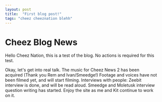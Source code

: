 ```yaml
---
layout: post
title:  "First blog post!"
tags: "cheez cheeznation blehh"
---
```


# Cheez Blog News

Hello Cheez Nation, this is a test of the blog. No actions is required for this test.

Okay, let's get into real talk.
The music for Cheez News 2 has been acquired (Thank you Rem and Ivan/Smeedge!)
Footage and voices have not been filmed yet, and will start filming.
Interviews with people: Zeebit interview is done, and will be read aloud.
Smeedge and Moletusk interview question writing has started. 
Enjoy the site as me and Kit continue to work on it.
